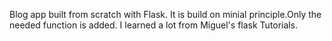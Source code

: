 Blog app built from scratch with Flask.
It is build on minial principle.Only the needed function is added.
I learned a lot from Miguel's flask Tutorials.
